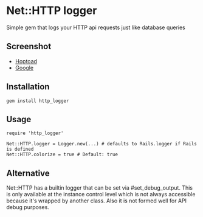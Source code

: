 # Net::HTTP logger

Simple gem that logs your HTTP api requests just like database queries


## Screenshot

* [Hoptoad]()
* [Google]()

## Installation

    gem install http_logger

## Usage

    require 'http_logger'

    Net::HTTP.logger = Logger.new(...) # defaults to Rails.logger if Rails is defined
    Net::HTTP.colorize = true # Default: true


## Alternative

Net::HTTP has a builtin logger that can be set via \#set\_debug\_output.
This is only available at the instance control level which is not always accessible because it's wrapped by another class. Also it is not formed well for API debug purposes.
